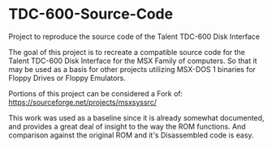 # TDC-600-Source-Code
Project to reproduce the source code of the Talent TDC-600 Disk Interface

The goal of this project is to recreate a compatible source code for the Talent TDC-600 Disk Interface for the MSX Family of computers.  So that it may be used as a basis for other projects utilizing MSX-DOS 1 binaries for Floppy Drives or Floppy Emulators.

Portions of this project can be considered a Fork of: https://sourceforge.net/projects/msxsyssrc/

This work was used as a baseline since it is already somewhat documented, and provides a great deal of insight to the way the ROM functions.  And comparison against the original ROM and it's Disassembled code is easy.
